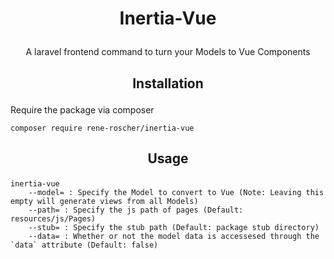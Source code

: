 # <p align="center">Inertia-Vue</p>

<p align="center">A laravel frontend command to turn your Models to Vue Components</p>

## <p align="center">Installation</p>

Require the package via composer

`composer require rene-roscher/inertia-vue`

## <p align="center">Usage</p>

```
inertia-vue
    --model= : Specify the Model to convert to Vue (Note: Leaving this empty will generate views from all Models)
    --path= : Specify the js path of pages (Default: resources/js/Pages)
    --stub= : Specify the stub path (Default: package stub directory)
    --data= : Whether or not the model data is accessesed through the `data` attribute (Default: false)
```
